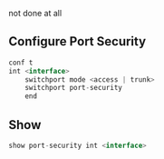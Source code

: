 
not done at all


## Configure Port Security
```js
conf t
int <interface>
	switchport mode <access | trunk>
	switchport port-security
	end
```


## Show
```js
show port-security int <interface>
```